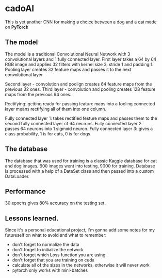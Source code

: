 # cadoAI

This is yet another CNN for making a choice between a dog and a cat made on **PyTorch**

## The model

The model is a traditional Convolutional Neural Network with 3 convolutional layers and 1 fully connected layer. 
First layer takes a 64 by 64 RGB image and applies 32 filters with kernel size 3, stride 1 and padding 1. 
Pooling layer creates 32 feature maps and passes it to the next convolutional layer.

Second layer - convolution and poolign creates 64 feature maps from the previous 32 ones. 
Third layer - convolution and pooling creates 128 feature maps from the previous 64 ones. 

Rectifying: getting ready for passing feature maps into a fooling connected layer means rectifying all of them into one column.

Fully connected layer 1: takes rectified festure maps and passes them to the second fully connected layer of 64 neurons.
Fully connected layer 2: passes 64 neurons into 1 sigmoid neuron.
Fully connected layer 3: gives a class probability, 1 is for cats, 0 is for dogs.

## The database
The database that was used for training is a classic Kaggle database for cat and dog images. 600 images went into testing, 9000 for training. 
Database is processed with a help of a DataSet class and then passed into a custom DataLoader.

## Performance 
30 epochs gives 80% accuracy on the testing set. 

## Lessons learned.
Since it's a personal educational project, I'm gonna add some notes for my futureself on what to avoid and what to remember:

- don't forget to normalize the data 
- don't forget to initialize the network
- don't forget which Loss function you are using
- don't forget that you are training on cuda
- calculate all of the sizes in the networks, otherwise it will never work
- pytorch only works with mini-batches
